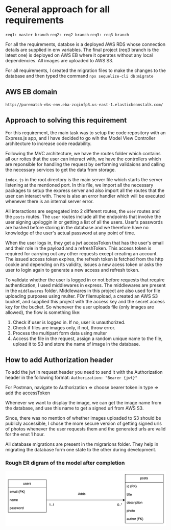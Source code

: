 # General approach for all requirements

`req1: master branch`
`req2: req2 branch`
`req3: req3 branch`

For all the requirements, databse is a deployed AWS RDS whose connection details are supplied in env variables. The final project (req3 branch is the latest one) is deployed on AWS EB where it operates without any local dependencies. All images are uploaded to AWS S3.

For all requirements, I created the migration files to make the changes to the database and then typed the command
`npx sequelize-cli db:migrate`

## AWS EB domain

`http://purematch-ebs-env.eba-zcqinfp3.us-east-1.elasticbeanstalk.com/`

## Approach to solving this requirement

For this requirement, the main task was to setup the code repository with an Express.js app, and I have decided to go wih the Model View Controller architecture to increase code readability.

Following the MVC architecture, we have the routes folder which contains all our roites that the user can interact with, we have the controllers which are reponsible for handling the request by oerforming validaions and calling the necessary services to get the data from storage.

`index.js` in the root directory is the main server file which starts the server listening at the mentioned port.
In this file, we import all the necessary packages to setup the express server and also import all the routes that the user can interact with.
There is also an error handler which will be executed whenever there is an internal server error.

All interactions are segregated into 2 different routes, the `user` routes and the `posts` routes.
The `user` routes include all the endpoints that involve the user signing up/loggin in or getting a list of all the users. User's passwords are hashed before storing in the database and we therefore have no knowledge of the user's actual password at any point of time.

When the user logs in, they get a jwt accessToken that has the user's email and their role in the payload and a refreshToken. This access token is required for carrying out any other requests except creating an account. The issued access token expires, the refresh token is fetched from the http cookie and depending on its validity, issues a new acess token or asks the user to login again to generate a new access and refresh token.

To validate whether the user is logged in or not before requests that require authentication, I used middlewares in express. The middlewares are present in the `middlewares` folder. Middlewares in this project are also used for file uploading purposes using multer. FOr filemupload, a created an AWS S3 bucket, and supplied this project with the access key and the secret access key for the bucket. So whenever the user uploads file (only images are allowed), the flow is something like:

1. Check if user is logged in. If no, user is unauthorized.
2. Check if files are images only, if not, throw error.
3. Process the multipart form data using multer
4. Access the file in the request, assign a random unique name to the file, upload it to S3 and store the name of image in the database.

## How to add Authorization header

To add the jwt in request header you need to send it with the Authorization header in the following format:
`Authorization: "Bearer {jwt}"`

For Postman, navigate to Authorization => choose bearer token in type => add the accessToken

Whenever we want to display the image, we can get the image name from the database, and use this name to get a signed url from AWS S3.

Since, there was no mention of whether images uploaded to S3 should be publicly accessible, I chose the more secure version of getting signed urls of photos whenever the user requests them and the generated urls are valid for the enxt 1 hour.

All database migrations are present in the migrarions folder. They help in migrating the database form one state to the other during development.

### Rough ER digram of the model after completion

![image](req1.png)
